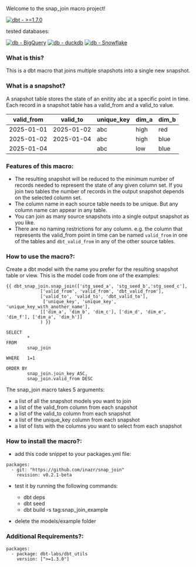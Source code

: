 Welcome to the snap_join macro project!

[![dbt - >=1.7.0](https://img.shields.io/static/v1?label=dbt&message=>%3D1.7.0&color=%23FF694B&logo=dbt)](https://getdbt.com)

tested databases:

[![db - BigQuery](https://img.shields.io/static/v1?label=db&message=BigQuery&color=%23669DF6&logo=googlebigquery)](https://cloud.google.com/bigquery)
[![db - duckdb](https://img.shields.io/static/v1?label=db&message=duckdb&color=%23FFF000&logo=duckdb)](https://motherduck.com)
[![db - Snowflake](https://img.shields.io/static/v1?label=db&message=Snowflake&color=%2329B5E8&logo=Snowflake)](https://www.snowflake.com)


### What is this?

This is a dbt macro that joins multiple snapshots into a single new snapshot.

### What is a snapshot?

A snapshot table stores the state of an enitity abc at a specific point in time. 
Each record in a snapshot table has a valid_from and a valid_to value.

| valid_from |  valid_to   | unique_key |  dim_a |  dim_b |
| ---------- | ----------- |------------| ------ | ------ |
| 2025-01-01 |  2025-01-02 | abc        |  high  |  red   |
| 2025-01-02 |  2025-01-04 | abc        |  high  |  blue  |
| 2025-01-04 |             | abc        |  low   |  blue  |

### Features of this macro:

- The resulting snapshot will be reduced to the minimum number of records needed to represent the state of any given column set. If you join two tables the number of records in the output snapshot depends on the selected column set.
- The column name in each source table needs to be unique. But any column name can appear in any table.
- You can join as many source snapshots into a single output snapshot as you like.
- There are no naming restrictions for any column. e.g. the column that represents the valid_from point in time can be named `valid_from` in one of the tables and `dbt_valid_from` in any of the other source tables.


### How to use the macro?:

Create a dbt model with the name you prefer for the resulting snapshot table or view.
This is the model code from one of the examples:
```
{{ dbt_snap_join.snap_join(['stg_seed_a', 'stg_seed_b','stg_seed_c'],
             ['valid_from', 'valid_from', 'dbt_valid_from'],
             ['valid_to', 'valid_to', 'dbt_valid_to'],
              ['unique_key', 'unique_key', 'unique_key_with_another_name'],
             [['dim_a', 'dim_b', 'dim_c'], ['dim_d', 'dim_e', 'dim_f'], ['dim_a', 'dim_h']]
             ) }}

SELECT
        *
FROM
        snap_join

WHERE   1=1

ORDER BY
        snap_join.join_key ASC,
        snap_join.valid_from DESC
 ``` 

The snap_join macro takes 5 arguments:
- a list of all the snapshot models you want to join
- a list of the valid_from column from each snapshot
- a list of the valid_to column from each snapshot
- a list of the unique_key column from each snapshot
- a list of lists with the columns you want to select from each snapshot

### How to install the macro?:
- add this code snippet to your packages.yml file: 
```
packages:
  - git: "https://github.com/inazr/snap_join"
    revision: v0.2.1-beta
 ``` 
- test it by running the following commands:
  - dbt deps
  - dbt seed
  - dbt build -s tag:snap_join_example

- delete the models/example folder

### Additional Requirements?:
```
packages:
  - package: dbt-labs/dbt_utils
    version: [">=1.3.0"]
 ``` 
